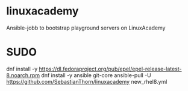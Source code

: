 # linuxacademy
Ansible-jobb to bootstrap playground servers on LinuxAcademy

# SUDO
dnf install -y https://dl.fedoraproject.org/pub/epel/epel-release-latest-8.noarch.rpm
dnf install -y ansible git-core
ansible-pull -U https://github.com/SebastianThorn/linuxacademy new_rhel8.yml


